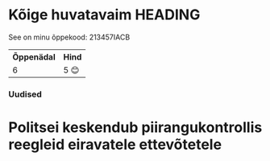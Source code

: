 
<html>
<head>
<title>Page Title</title>
</head>
<body>

<h1>Kõige huvatavaim HEADING </h1>
<p>See on minu õppekood: 213457IACB</p>

  <table>
  <tr>
    <th>Õppenädal</th>
    <th>Hind</th>
  </tr>
  <tr>
    <td>6</td>
    <td>5 &#128522</td>
  </tr>
</table> 
  
<h3>Uudised</h3>
<h1>Politsei keskendub piirangukontrollis reegleid eiravatele ettevõtetele</h1>
  
  
</body>
</html>

